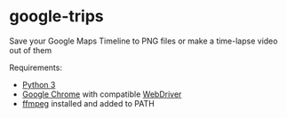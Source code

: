 # google-trips
Save your Google Maps Timeline to PNG files or make a time-lapse video out of them

Requirements:
- [Python 3](https://www.python.org/downloads/)
- [Google Chrome](https://www.google.com/chrome/) with compatible [WebDriver](https://chromedriver.chromium.org/downloads)
- [ffmpeg](https://ffmpeg.org/download.html) installed and added to PATH
